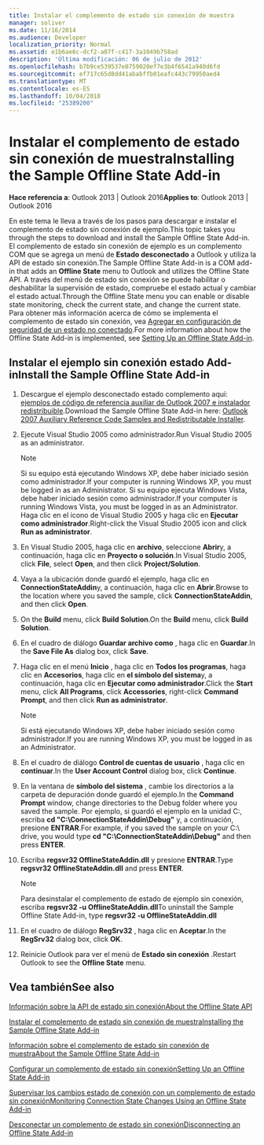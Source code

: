 ```yaml
---
title: Instalar el complemento de estado sin conexión de muestra
manager: soliver
ms.date: 11/16/2014
ms.audience: Developer
localization_priority: Normal
ms.assetid: e1b6ae6c-dcf2-a07f-c417-3a1049b758ad
description: 'Última modificación: 06 de julio de 2012'
ms.openlocfilehash: b7b9ce539537e0759020ef7e3b4f6541a940d6fd
ms.sourcegitcommit: ef717c65d8dd41ababffb01eafc443c79950aed4
ms.translationtype: MT
ms.contentlocale: es-ES
ms.lasthandoff: 10/04/2018
ms.locfileid: "25389200"
---
```

# <a name="installing-the-sample-offline-state-add-in"></a><span data-ttu-id="28f2a-103">Instalar el complemento de estado sin conexión de muestra</span><span class="sxs-lookup"><span data-stu-id="28f2a-103">Installing the Sample Offline State Add-in</span></span>

  
  
<span data-ttu-id="28f2a-104">**Hace referencia a**: Outlook 2013 | Outlook 2016</span><span class="sxs-lookup"><span data-stu-id="28f2a-104">**Applies to**: Outlook 2013 | Outlook 2016</span></span> 
  
<span data-ttu-id="28f2a-105">En este tema le lleva a través de los pasos para descargar e instalar el complemento de estado sin conexión de ejemplo.</span><span class="sxs-lookup"><span data-stu-id="28f2a-105">This topic takes you through the steps to download and install the Sample Offline State Add-in.</span></span> <span data-ttu-id="28f2a-106">El complemento de estado sin conexión de ejemplo es un complemento COM que se agrega un menú de **Estado desconectado** a Outlook y utiliza la API de estado sin conexión.</span><span class="sxs-lookup"><span data-stu-id="28f2a-106">The Sample Offline State Add-in is a COM add-in that adds an **Offline State** menu to Outlook and utilizes the Offline State API.</span></span> <span data-ttu-id="28f2a-107">A través del menú de estado sin conexión se puede habilitar o deshabilitar la supervisión de estado, compruebe el estado actual y cambiar el estado actual.</span><span class="sxs-lookup"><span data-stu-id="28f2a-107">Through the Offline State menu you can enable or disable state monitoring, check the current state, and change the current state.</span></span> <span data-ttu-id="28f2a-108">Para obtener más información acerca de cómo se implementa el complemento de estado sin conexión, vea [Agregar en configuración de seguridad de un estado no conectado](setting-up-an-offline-state-add-in.md).</span><span class="sxs-lookup"><span data-stu-id="28f2a-108">For more information about how the Offline State Add-in is implemented, see [Setting Up an Offline State Add-in](setting-up-an-offline-state-add-in.md).</span></span>
  
## <a name="install-the-sample-offline-state-add-in"></a><span data-ttu-id="28f2a-109">Instalar el ejemplo sin conexión estado Add-in</span><span class="sxs-lookup"><span data-stu-id="28f2a-109">Install the Sample Offline State Add-in</span></span>

1. <span data-ttu-id="28f2a-110">Descargue el ejemplo desconectado estado complemento aquí: [ejemplos de código de referencia auxiliar de Outlook 2007 e instalador redistribuible](https://www.microsoft.com/en-us/download/details.aspx?id=24102).</span><span class="sxs-lookup"><span data-stu-id="28f2a-110">Download the Sample Offline State Add-in here: [Outlook 2007 Auxiliary Reference Code Samples and Redistributable Installer](https://www.microsoft.com/en-us/download/details.aspx?id=24102).</span></span>
    
2. <span data-ttu-id="28f2a-111">Ejecute Visual Studio 2005 como administrador.</span><span class="sxs-lookup"><span data-stu-id="28f2a-111">Run Visual Studio 2005 as an administrator.</span></span>
    
    > [!NOTE]
    > <span data-ttu-id="28f2a-112">Si su equipo está ejecutando Windows XP, debe haber iniciado sesión como administrador.</span><span class="sxs-lookup"><span data-stu-id="28f2a-112">If your computer is running Windows XP, you must be logged in as an Administrator.</span></span> <span data-ttu-id="28f2a-113">Si su equipo ejecuta Windows Vista, debe haber iniciado sesión como administrador.</span><span class="sxs-lookup"><span data-stu-id="28f2a-113">If your computer is running Windows Vista, you must be logged in as an Administrator.</span></span> <span data-ttu-id="28f2a-114">Haga clic en el icono de Visual Studio 2005 y haga clic en **Ejecutar como administrador**.</span><span class="sxs-lookup"><span data-stu-id="28f2a-114">Right-click the Visual Studio 2005 icon and click **Run as administrator**.</span></span> 
  
3. <span data-ttu-id="28f2a-115">En Visual Studio 2005, haga clic en **archivo**, seleccione **Abrir**y, a continuación, haga clic en **Proyecto o solución**.</span><span class="sxs-lookup"><span data-stu-id="28f2a-115">In Visual Studio 2005, click **File**, select **Open**, and then click **Project/Solution**.</span></span>
    
4. <span data-ttu-id="28f2a-116">Vaya a la ubicación donde guardó el ejemplo, haga clic en **ConnectionStateAddin**y, a continuación, haga clic en **Abrir**.</span><span class="sxs-lookup"><span data-stu-id="28f2a-116">Browse to the location where you saved the sample, click **ConnectionStateAddin**, and then click **Open**.</span></span>
    
5. <span data-ttu-id="28f2a-117">On the **Build** menu, click **Build Solution**.</span><span class="sxs-lookup"><span data-stu-id="28f2a-117">On the **Build** menu, click **Build Solution**.</span></span>
    
6. <span data-ttu-id="28f2a-118">En el cuadro de diálogo **Guardar archivo como** , haga clic en **Guardar**.</span><span class="sxs-lookup"><span data-stu-id="28f2a-118">In the **Save File As** dialog box, click **Save**.</span></span>
    
7. <span data-ttu-id="28f2a-119">Haga clic en el menú **Inicio** , haga clic en **Todos los programas**, haga clic en **Accesorios**, haga clic en **el símbolo del sistema**y, a continuación, haga clic en **Ejecutar como administrador**.</span><span class="sxs-lookup"><span data-stu-id="28f2a-119">Click the **Start** menu, click **All Programs**, click **Accessories**, right-click **Command Prompt**, and then click **Run as administrator**.</span></span>
    
    > [!NOTE]
    > <span data-ttu-id="28f2a-120">Si está ejecutando Windows XP, debe haber iniciado sesión como administrador.</span><span class="sxs-lookup"><span data-stu-id="28f2a-120">If you are running Windows XP, you must be logged in as an Administrator.</span></span> 
  
8. <span data-ttu-id="28f2a-121">En el cuadro de diálogo **Control de cuentas de usuario** , haga clic en **continuar**.</span><span class="sxs-lookup"><span data-stu-id="28f2a-121">In the **User Account Control** dialog box, click **Continue**.</span></span>
    
9. <span data-ttu-id="28f2a-122">En la ventana de **símbolo del sistema** , cambie los directorios a la carpeta de depuración donde guardó el ejemplo.</span><span class="sxs-lookup"><span data-stu-id="28f2a-122">In the **Command Prompt** window, change directories to the Debug folder where you saved the sample.</span></span> <span data-ttu-id="28f2a-123">Por ejemplo, si guardó el ejemplo en la unidad C:\, escriba **cd "C:\ConnectionStateAddin\Debug"** y, a continuación, presione **ENTRAR**.</span><span class="sxs-lookup"><span data-stu-id="28f2a-123">For example, if you saved the sample on your C:\ drive, you would type **cd "C:\ConnectionStateAddin\Debug"** and then press **ENTER**.</span></span> 
    
10. <span data-ttu-id="28f2a-124">Escriba **regsvr32 OfflineStateAddin.dll** y presione **ENTRAR**.</span><span class="sxs-lookup"><span data-stu-id="28f2a-124">Type **regsvr32 OfflineStateAddin.dll** and press **ENTER**.</span></span> 
    
    > [!NOTE]
    > <span data-ttu-id="28f2a-125">Para desinstalar el complemento de estado de ejemplo sin conexión, escriba **regsvr32 -u OfflineStateAddin.dll**</span><span class="sxs-lookup"><span data-stu-id="28f2a-125">To uninstall the Sample Offline State Add-in, type **regsvr32 -u OfflineStateAddin.dll**</span></span>
  
11. <span data-ttu-id="28f2a-126">En el cuadro de diálogo **RegSrv32** , haga clic en **Aceptar**.</span><span class="sxs-lookup"><span data-stu-id="28f2a-126">In the **RegSrv32** dialog box, click **OK**.</span></span>
    
12. <span data-ttu-id="28f2a-127">Reinicie Outlook para ver el menú de **Estado sin conexión** .</span><span class="sxs-lookup"><span data-stu-id="28f2a-127">Restart Outlook to see the **Offline State** menu.</span></span> 
    
## <a name="see-also"></a><span data-ttu-id="28f2a-128">Vea también</span><span class="sxs-lookup"><span data-stu-id="28f2a-128">See also</span></span>



[<span data-ttu-id="28f2a-129">Información sobre la API de estado sin conexión</span><span class="sxs-lookup"><span data-stu-id="28f2a-129">About the Offline State API</span></span>](about-the-offline-state-api.md)
  
[<span data-ttu-id="28f2a-130">Instalar el complemento de estado sin conexión de muestra</span><span class="sxs-lookup"><span data-stu-id="28f2a-130">Installing the Sample Offline State Add-in</span></span>](installing-the-sample-offline-state-add-in.md)
  
[<span data-ttu-id="28f2a-131">Información sobre el complemento de estado sin conexión de muestra</span><span class="sxs-lookup"><span data-stu-id="28f2a-131">About the Sample Offline State Add-in</span></span>](about-the-sample-offline-state-add-in.md)
  
[<span data-ttu-id="28f2a-132">Configurar un complemento de estado sin conexión</span><span class="sxs-lookup"><span data-stu-id="28f2a-132">Setting Up an Offline State Add-in</span></span>](setting-up-an-offline-state-add-in.md)
  
[<span data-ttu-id="28f2a-133">Supervisar los cambios estado de conexión con un complemento de estado sin conexión</span><span class="sxs-lookup"><span data-stu-id="28f2a-133">Monitoring Connection State Changes Using an Offline State Add-in</span></span>](monitoring-connection-state-changes-using-an-offline-state-add-in.md)
  
[<span data-ttu-id="28f2a-134">Desconectar un complemento de estado sin conexión</span><span class="sxs-lookup"><span data-stu-id="28f2a-134">Disconnecting an Offline State Add-in</span></span>](disconnecting-an-offline-state-add-in.md)

